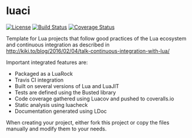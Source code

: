 # luaci

[![License](http://img.shields.io/:license-mit-blue.svg)](http://mit-license.org)
[![Build Status](https://travis-ci.org/jvprat/luaci.svg?branch=master)](https://travis-ci.org/jvprat/luaci)
[![Coverage Status](https://coveralls.io/repos/github/jvprat/luaci/badge.svg?branch=master)](https://coveralls.io/github/jvprat/luaci?branch=master)

Template for Lua projects that follow good practices of the Lua ecosystem and continuous integration as described in http://kiki.to/blog/2016/02/04/talk-continuous-integration-with-lua/

Important integrated features are:
- Packaged as a LuaRock
- Travis CI integration
- Built on several versions of Lua and LuaJIT
- Tests are defined using the Busted library
- Code coverage gathered using Luacov and pushed to coveralls.io
- Static analysis using luacheck
- Documentation generated using LDoc

When creating your project, either fork this project or copy the files manually and modify them to your needs.

